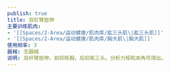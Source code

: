 ```yaml
---
publish: true
title: 双杠臂屈伸
主要训练肌肉:
- '[[Spaces/2-Area/运动健康/肌肉库/肱三头肌\|肱三头肌]]'
- '[[Spaces/2-Area/运动健康/肌肉库/胸大肌\|胸大肌]]'
使用频率: 3
器械: 无器械
说明: 双杆臂屈伸，前仰练胸，后仰练三头。分析力矩和夹角可得出。
---
```

